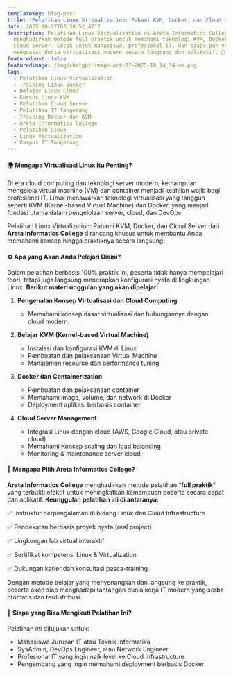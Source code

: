 ```yaml
---
templateKey: blog-post
title: "Pelatihan Linux Virtualization: Pahami KVM, Docker, dan Cloud Server"
date: 2025-10-27T03:30:52.471Z
description: Pelatihan Linux Virtualization di Areta Informatics College
  menghadirkan metode full praktik untuk memahami teknologi KVM, Docker, dan
  Cloud Server. Cocok untuk mahasiswa, profesional IT, dan siapa pun yang ingin
  menguasai dunia virtualisasi modern secara langsung dan aplikatif. 🚀
featuredpost: false
featuredimage: /img/chatgpt-image-oct-27-2025-10_14_34-am.png
tags:
  - Pelatihan Linux Virtualization
  - Training Linux Docker
  - Belajar Linux Cloud
  - Kursus Linux KVM
  - Pelatihan Cloud Server
  - Pelatihan IT Tangerang
  - Training Docker dan KVM
  - Areta Informatics College
  - Pelatihan Linux
  - Linux Virtualization
  - Kampus IT Tangerang
---
```

#### 🌍 Mengapa Virtualisasi Linux Itu Penting?

Di era cloud computing dan teknologi server modern, kemampuan mengelola virtual machine (VM) dan container menjadi keahlian wajib bagi profesional IT.
Linux menawarkan teknologi virtualisasi yang tangguh seperti KVM (Kernel-based Virtual Machine) dan Docker, yang menjadi fondasi utama dalam pengelolaan server, cloud, dan DevOps.

Pelatihan Linux Virtualization: Pahami KVM, Docker, dan Cloud Server dari **Areta Informatics College** dirancang khusus untuk membantu Anda memahami konsep hingga praktiknya secara langsung.

#### ⚙️ Apa yang Akan Anda Pelajari Disini?

Dalam pelatihan berbasis 100% praktik ini, peserta tidak hanya mempelajari teori, tetapi juga langsung menerapkan konfigurasi nyata di lingkungan Linux.
**Berikut materi unggulan yang akan dipelajari**:

1. **Pengenalan Konsep Virtualisasi dan Cloud Computing**

   * Memahami konsep dasar virtualisasi dan hubungannya dengan cloud modern.
2. **Belajar KVM (Kernel-based Virtual Machine)**

   * Instalasi dan konfigurasi KVM di Linux
   * Pembuatan dan pelaksanaan Virtual Machine
   * Manajemen resource dan performance tuning
3. **Docker dan Containerization**

   * Pembuatan dan pelaksanaan container
   * Memahami image, volume, dan network di Docker
   * Deployment aplikasi berbasis container
4. **Cloud Server Management**

   * Integrasi Linux dengan cloud (AWS, Google Cloud, atau private cloud)
   * Memahami Konsep scaling dan load balancing
   * Monitoring & maintenance server cloud

#### 🧩 Mengapa Pilih Areta Informatics College?

**Areta Informatics College** menghadirkan metode pelatihan “**full praktik**” yang terbukti efektif untuk meningkatkan kemampuan peserta secara cepat dan aplikatif.
**Keunggulan pelatihan ini di antaranya:**

✅ Instruktur berpengalaman di bidang Linux dan Cloud Infrastructure

✅ Pendekatan berbasis proyek nyata (real project)

✅ Lingkungan lab virtual interaktif

✅ Sertifikat kompetensi Linux & Virtualization

✅ Dukungan karier dan konsultasi pasca-training

Dengan metode belajar yang menyenangkan dan langsung ke praktik, peserta akan siap menghadapi tantangan dunia kerja IT modern yang serba otomatis dan terdistribusi.

#### 🚀 Siapa yang Bisa Mengikuti Pelatihan Ini?

Pelatihan ini ditujukan untuk:

* Mahasiswa Jurusan IT atau Teknik Informatika
* SysAdmin, DevOps Engineer, atau Network Engineer
* Profesional IT yang ingin naik level ke Cloud Infrastructure
* Pengembang yang ingin memahami deployment berbasis Docker